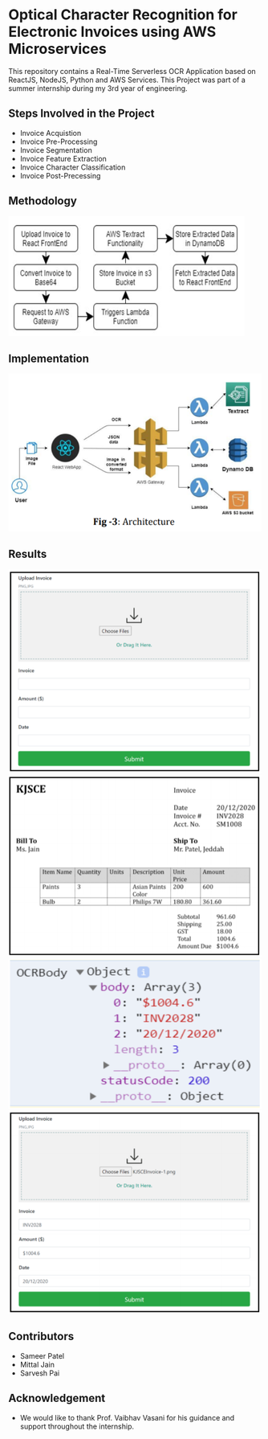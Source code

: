 # Optical Character Recognition for Electronic Invoices using AWS Microservices 

This repository contains a Real-Time Serverless OCR Application based on ReactJS, NodeJS, Python and AWS Services. This Project was part of a summer internship during my 3rd year of engineering. 

## Steps Involved in the Project
  - Invoice Acquistion
  - Invoice Pre-Processing
  - Invoice Segmentation
  - Invoice Feature Extraction
  - Invoice Character Classification
  - Invoice Post-Precessing


## Methodology
![Responsice Mockup](https://github.com/sameer-patel-dev/OCR-Invoices/blob/master/images/methodology.png)


## Implementation
![Responsice Mockup](https://github.com/sameer-patel-dev/OCR-Invoices/blob/master/images/architecture.png)


## Results
![Responsice Mockup](https://github.com/sameer-patel-dev/OCR-Invoices/blob/master/images/1.png)
![Responsice Mockup](https://github.com/sameer-patel-dev/OCR-Invoices/blob/master/images/2.png)
![Responsice Mockup](https://github.com/sameer-patel-dev/OCR-Invoices/blob/master/images/3.png)
![Responsice Mockup](https://github.com/sameer-patel-dev/OCR-Invoices/blob/master/images/4.png)


## Contributors
 - Sameer Patel
 - Mittal Jain
 - Sarvesh Pai

## Acknowledgement
 - We would like to thank Prof. Vaibhav Vasani for his guidance and support throughout the internship.
